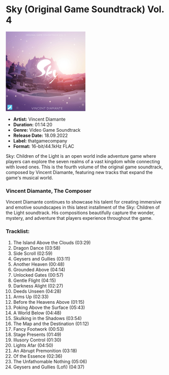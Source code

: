 # Sky (Original Game Soundtrack) Vol. 4

<img style="width: 250px;" src="cover.png">

- **Artist:** Vincent Diamante
- **Duration:** 01:14:20
- **Genre:** Video Game Soundtrack
- **Release Date:** 18.09.2022
- **Label:** thatgamecompany
- **Format:** 16-bit/44.1kHz FLAC

Sky: Children of the Light is an open world indie adventure game where players can explore the seven realms of a vast kingdom while connecting with loved ones. This is the fourth volume of the original game soundtrack, composed by Vincent Diamante, featuring new tracks that expand the game's musical world.

### Vincent Diamante, The Composer
Vincent Diamante continues to showcase his talent for creating immersive and emotive soundscapes in this latest installment of the Sky: Children of the Light soundtrack. His compositions beautifully capture the wonder, mystery, and adventure that players experience throughout the game.

### Tracklist:
01. The Island Above the Clouds (03:29)
02. Dragon Dance (03:58)
03. Side Scroll (02:59)
04. Geysers and Gullies (03:11)
05. Another Heaven (00:48)
06. Grounded Above (04:14)
07. Unlocked Gates (00:57)
08. Gentle Flight (04:15)
09. Darkness Alight (02:27)
10. Deeds Unseen (04:28)
11. Arms Up (02:33)
12. Before the Heavens Above (01:15)
13. Poking Above the Surface (05:43)
14. A World Below (04:48)
15. Skulking in the Shadows (03:54)
16. The Map and the Destination (01:12)
17. Fancy Footwork (00:53)
18. Stage Presents (01:49)
19. Illusory Control (01:30)
20. Lights Afar (04:50)
21. An Abrupt Premonition (03:18)
22. Of the Essence (02:36)
23. The Unfathomable Nothing (05:06)
24. Geysers and Gullies (Lofi) (04:37)